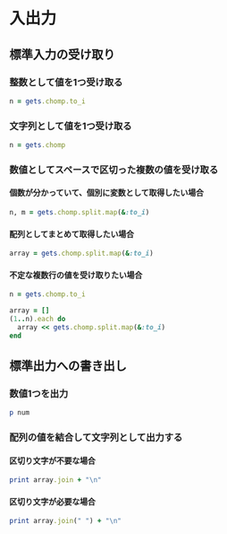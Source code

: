 # 入出力

## 標準入力の受け取り

### 整数として値を1つ受け取る
```ruby
n = gets.chomp.to_i
```

### 文字列として値を1つ受け取る
```ruby
n = gets.chomp
```

### 数値としてスペースで区切った複数の値を受け取る
#### 個数が分かっていて、個別に変数として取得したい場合

```ruby
n, m = gets.chomp.split.map(&:to_i)
```

#### 配列としてまとめて取得したい場合
```ruby
array = gets.chomp.split.map(&:to_i)
```

#### 不定な複数行の値を受け取りたい場合
```ruby
n = gets.chomp.to_i

array = []
(1..n).each do
  array << gets.chomp.split.map(&:to_i)
end
```

## 標準出力への書き出し

### 数値1つを出力

```ruby
p num
```

### 配列の値を結合して文字列として出力する
#### 区切り文字が不要な場合
```ruby
print array.join + "\n"
```

#### 区切り文字が必要な場合
```ruby
print array.join(" ") + "\n"
```
